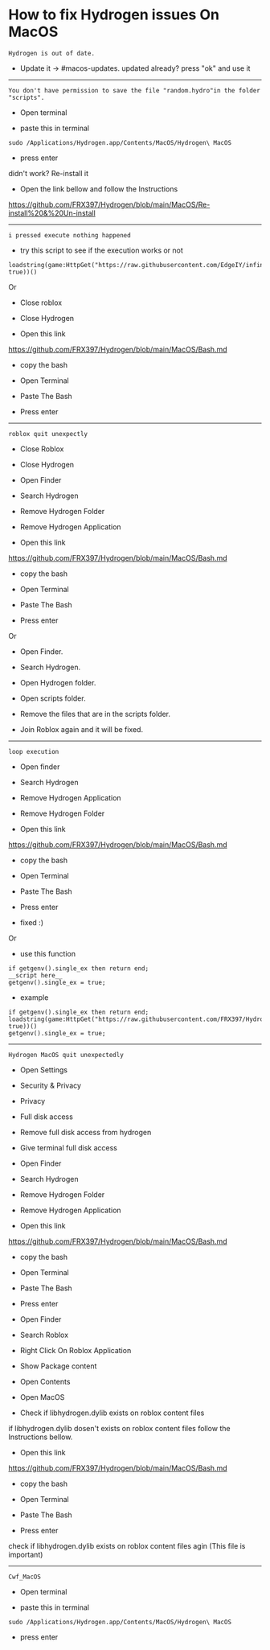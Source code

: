 # How to fix Hydrogen issues On MacOS


```Hydrogen is out of date.```

- Update it -> #macos-updates. updated already? press "ok" and use it

-----

```You don't have permission to save the file "random.hydro"in the folder "scripts".```

- Open terminal

- paste this in terminal

```
sudo /Applications/Hydrogen.app/Contents/MacOS/Hydrogen\ MacOS
```

- press enter

didn't work? Re-install it

- Open the link bellow and follow the Instructions


https://github.com/FRX397/Hydrogen/blob/main/MacOS/Re-install%20&%20Un-install


-----------

```i pressed execute nothing happened```

- try this script to see if the execution works or not

```
loadstring(game:HttpGet("https://raw.githubusercontent.com/EdgeIY/infiniteyield/master/source", true))()
```

Or

- Close roblox

- Close Hydrogen

- Open this link

https://github.com/FRX397/Hydrogen/blob/main/MacOS/Bash.md

- copy the bash

- Open Terminal

- Paste The Bash

- Press enter

---------

```roblox quit unexpectly```

- Close Roblox 

- Close Hydrogen

- Open Finder 

- Search Hydrogen

- Remove Hydrogen Folder

- Remove Hydrogen Application

- Open this link

https://github.com/FRX397/Hydrogen/blob/main/MacOS/Bash.md

- copy the bash

- Open Terminal

- Paste The Bash

- Press enter

Or

- Open Finder.

- Search Hydrogen.

- Open Hydrogen folder.

- Open scripts folder.

- Remove the files that are in the scripts folder.

- Join Roblox again and it will be fixed.

-------

```loop execution```

- Open finder

- Search Hydrogen

- Remove Hydrogen Application

- Remove Hydrogen Folder

- Open this link

https://github.com/FRX397/Hydrogen/blob/main/MacOS/Bash.md

- copy the bash

- Open Terminal

- Paste The Bash

- Press enter

- fixed :)

Or

- use this function

```
if getgenv().single_ex then return end;
__script here__
getgenv().single_ex = true;
```

- example

```
if getgenv().single_ex then return end;
loadstring(game:HttpGet("https://raw.githubusercontent.com/FRX397/Hydrohub/main/Hydro_hub", true))()
getgenv().single_ex = true;
```

------

```Hydrogen MacOS quit unexpectedly```

- Open Settings

- Security & Privacy

- Privacy

- Full disk access

- Remove full disk access from hydrogen

- Give terminal full disk access

- Open Finder

- Search Hydrogen

- Remove Hydrogen Folder

- Remove Hydrogen Application

- Open this link

https://github.com/FRX397/Hydrogen/blob/main/MacOS/Bash.md

- copy the bash

- Open Terminal

- Paste The Bash

- Press enter

- Open Finder

- Search Roblox

- Right Click On Roblox Application

- Show Package content

- Open Contents

- Open MacOS 

- Check if libhydrogen.dylib exists on roblox content files

if libhydrogen.dylib dosen't exists on roblox content files follow the Instructions bellow.

- Open this link

https://github.com/FRX397/Hydrogen/blob/main/MacOS/Bash.md

- copy the bash

- Open Terminal

- Paste The Bash

- Press enter
 
check if libhydrogen.dylib exists on roblox content files agin (This file is important) 

-------

```Cwf_MacOS```

- Open terminal

- paste this in terminal

```
sudo /Applications/Hydrogen.app/Contents/MacOS/Hydrogen\ MacOS
```

- press enter
